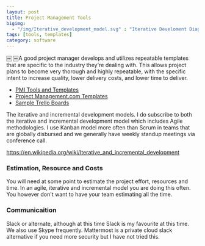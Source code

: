 ```yaml
---
layout: post
title: Project Management Tools
bigimg: 
  - "/img/Iterative_development_model.svg" : "Iterative Develoment Diagram"
tags: [tools, templates]
category: software
---
```

￼
￼A good project manager develops and utilizes repeatable templates that are specific to the industry they're dealing with. This allows project plans to become very thorough and highly repeatable, with the specific intent to increase quality, lower delivery costs, and lower time to deliver.

* [PMI Tools and Templates](https://www.pmi.org/learning/tools-templates)
* [Project Management.com Templates](https://www.projectmanagement.com/Templates/index.cfm)
* [Sample Trello Boards](https://trello.com/inspiration/project-management)

The iterative and incremental development models.  I do subscribe to both the iterative and incremental development model which includes Agile methodologies.   I use Kanban model more often than Scrum in teams that are globally disbursed and we generally have weekly standup meetings via conference call.  

https://en.wikipedia.org/wiki/Iterative_and_incremental_development

### Estimation, Resource and Costs

You will need at some point to estimate the project effort, resources and time.   In an agile, iterative and incremental model you are doing this often.  You however don't want to have your team estimating all the time.  

### Communicaition

Slack or alternate, although at this time Slack is my favourite at this time.  We also use Skype frequently.   Mattermost is a private cloud slack alternative if you need more security but I have not tried this.


